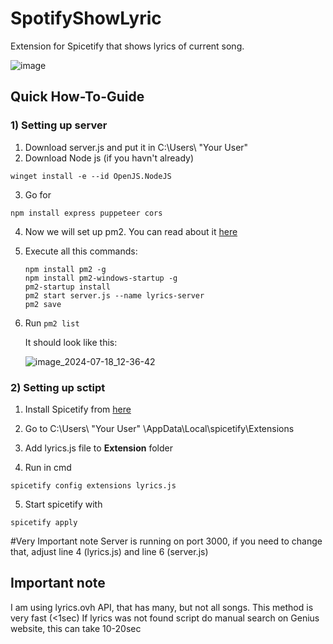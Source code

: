 # SpotifyShowLyric
Extension for Spicetify that shows lyrics of current song.

![image](https://github.com/user-attachments/assets/19afd468-6ee4-4f25-96e3-ab5bc9843adc)


## Quick How-To-Guide
### 1) Setting up server
1. Download server.js and put it in C:\Users\ "Your User"
2. Download Node js (if you havn't already)
```
winget install -e --id OpenJS.NodeJS
```
3. Go for
```
npm install express puppeteer cors
```
4. Now we will set up pm2. You can read about it [here](https://pm2.keymetrics.io/docs/usage/quick-start/)
5. Execute all this commands: 
   ```
   npm install pm2 -g
   npm install pm2-windows-startup -g
   pm2-startup install
   pm2 start server.js --name lyrics-server
   pm2 save
   ```
6. Run ```pm2 list```
   
   It should look like this:

   
   ![image_2024-07-18_12-36-42](https://github.com/user-attachments/assets/e5714707-75d9-403b-8f91-98efc2e7d874)

### 2) Setting up sctipt
1. Install Spicetify from [here](https://spicetify.app/docs/getting-started)
   
2. Go to C:\Users\ "Your User" \AppData\Local\spicetify\Extensions
   
3. Add lyrics.js file to **Extension** folder
   
4. Run in cmd
```
spicetify config extensions lyrics.js
```
5. Start spicetify with
```
spicetify apply
```

#Very Important note
Server is running on port 3000, if you need to change that, adjust line 4 (lyrics.js) and line 6 (server.js)

## Important note
I am using lyrics.ovh API, that has many, but not all songs. This method is very fast (<1sec)
If lyrics was not found script do manual search on Genius website, this can take 10-20sec
